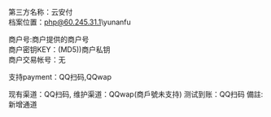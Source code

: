 第三方名称：云安付  
档案位置：php@60.245.31.1\yunanfu
 
商户号:商户提供的商户号  
商户密钥KEY：(MD5))商户私钥  
商户交易帐号：无  
 
支持payment：QQ扫码,QQwap
 
现有渠道：QQ扫码,
维护渠道：QQwap(商戶號未支持)
测试到账：QQ扫码
備註:新增通道
